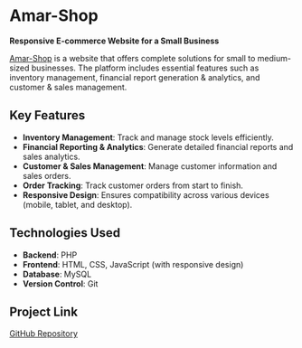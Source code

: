 # Amar-Shop

**Responsive E-commerce Website for a Small Business**

[Amar-Shop](https://github.com/sakib3201/Amar-shop) is a website that offers complete solutions for small to medium-sized businesses. The platform includes essential features such as inventory management, financial report generation & analytics, and customer & sales management.

## Key Features

- **Inventory Management**: Track and manage stock levels efficiently.
- **Financial Reporting & Analytics**: Generate detailed financial reports and sales analytics.
- **Customer & Sales Management**: Manage customer information and sales orders.
- **Order Tracking**: Track customer orders from start to finish.
- **Responsive Design**: Ensures compatibility across various devices (mobile, tablet, and desktop).

## Technologies Used

- **Backend**: PHP
- **Frontend**: HTML, CSS, JavaScript (with responsive design)
- **Database**: MySQL
- **Version Control**: Git

## Project Link

[GitHub Repository](https://github.com/sakib3201/Amar-shop)
